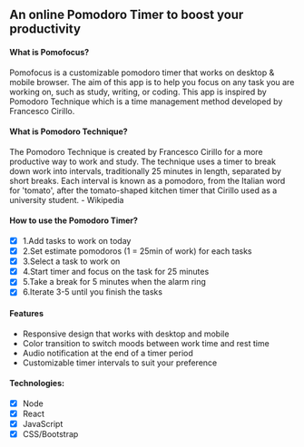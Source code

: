## An online Pomodoro Timer to boost your productivity
#### What is Pomofocus?
Pomofocus is a customizable pomodoro timer that works on desktop & mobile browser. The aim of this app is to help you focus on any task you are working on, such as study, writing, or coding. This app is inspired by Pomodoro Technique which is a time management method developed by Francesco Cirillo.

#### What is Pomodoro Technique?
The Pomodoro Technique is created by Francesco Cirillo for a more productive way to work and study. The technique uses a timer to break down work into intervals, traditionally 25 minutes in length, separated by short breaks. Each interval is known as a pomodoro, from the Italian word for 'tomato', after the tomato-shaped kitchen timer that Cirillo used as a university student. - Wikipedia

#### How to use the Pomodoro Timer?
- [x]  1.Add tasks to work on today
- [x]  2.Set estimate pomodoros (1 = 25min of work) for each tasks
- [x]  3.Select a task to work on
- [x]  4.Start timer and focus on the task for 25 minutes
- [x]  5.Take a break for 5 minutes when the alarm ring
- [x]  6.Iterate 3-5 until you finish the tasks
#### Features
 * Responsive design that works with desktop and mobile
 * Color transition to switch moods between work time and rest time
 * Audio notification at the end of a timer period
 * Customizable timer intervals to suit your preference
 #### Technologies:
- [x] Node
- [x] React
- [x] JavaScript
- [x] CSS/Bootstrap
